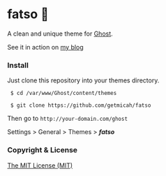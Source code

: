 # fatso 👻
A clean and unique theme for [Ghost](http://ghost.org).

See it in action on [my blog](http://micahcowell.com)

### Install
Just clone this repository into your themes directory.

` $ cd /var/www/Ghost/content/themes`

` $ git clone https://github.com/getmicah/fatso`

Then go to `http://your-domain.com/ghost`

Settings > General > Themes > ***fatso***

### Copyright & License
[The MIT License (MIT)](https://raw.githubusercontent.com/getmicah/Fatso/master/LICENSE)
